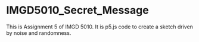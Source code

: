 # IMGD5010_Secret_Message
This is Assignment 5 of IMGD 5010. It is p5.js code to create a sketch driven by noise and randomness. 
